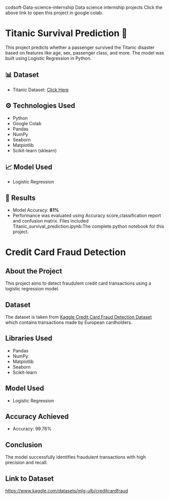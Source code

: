 codsoft-Data-science-internship
Data science internship projects
[ ](https://colab.research.google.com/notebooks/intro.ipynb)
Click the above link to open this project in google colab.
# Titanic Survival Prediction 🚢

This project predicts whether a passenger survived the Titanic disaster based on features like age, sex, passenger class, and more. The model was built using Logistic Regression in Python.

## 📊 Dataset
- Titanic Dataset: [Click Here](https://raw.githubusercontent.com/datasciencedojo/datasets/master/titanic.csv)

## ⚙️ Technologies Used
- Python
- Google Colab
- Pandas
- NumPy
- Seaborn
- Matplotlib
- Scikit-learn (sklearn)

## 📈 Model Used
- Logistic Regression

## 📝 Results
- Model Accuracy: **81%**
- Performance was evaluated using Accuracy score,classification report and confusion matrix.
Files included
Titanic_survival_prediction.ipynb:The complete python notebook for this project.

# Credit Card Fraud Detection

## About the Project
This project aims to detect fraudulent credit card transactions using a logistic regression model.

## Dataset
The dataset is taken from [Kaggle Credit Card Fraud Detection Dataset](https://www.kaggle.com/datasets/mlg-ulb/creditcardfraud) which contains transactions made by European cardholders.

## Libraries Used
- Pandas
- NumPy
- Matplotlib
- Seaborn
- Scikit-learn

## Model Used
- Logistic Regression

## Accuracy Achieved
- Accuracy: 99.76%

## Conclusion
The model successfully identifies fraudulent transactions with high precision and recall.

## Link to Dataset
https://www.kaggle.com/datasets/mlg-ulb/creditcardfraud


